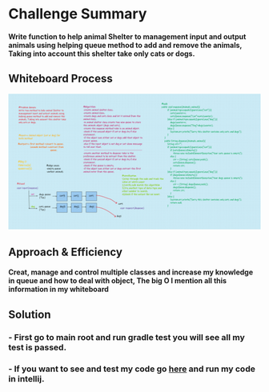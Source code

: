 # Challenge Summary
#### Write function to help animal Shelter to management input and output animals using helping queue method to add and remove the animals, Taking into account this shelter take only cats or dogs.


## Whiteboard Process
![stack-queue-animal-shelter](../../Assert/stack-queue-animal-shelter.png)

## Approach & Efficiency
#### Creat, manage and control multiple classes and increase my knowledge in queue and how to deal with object, The big O I mention all this information in my whiteboard
## Solution
### - First go to main root and run gradle test you will see all my test is passed.
### - If you want to see and test my code go [here](../src/main/java/CodeChallenges/Challenge12/App.java) and run my code in intellij.